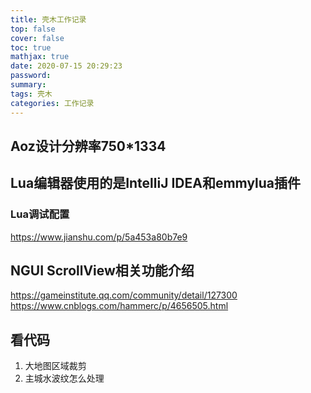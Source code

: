 ```yaml
---
title: 壳木工作记录
top: false
cover: false
toc: true
mathjax: true
date: 2020-07-15 20:29:23
password:
summary:
tags: 壳木
categories: 工作记录
---
```


## Aoz设计分辨率750*1334

## Lua编辑器使用的是IntelliJ IDEA和emmylua插件
### Lua调试配置
https://www.jianshu.com/p/5a453a80b7e9

## NGUI ScrollView相关功能介绍
https://gameinstitute.qq.com/community/detail/127300
https://www.cnblogs.com/hammerc/p/4656505.html

## 看代码
1. 大地图区域裁剪
2. 主城水波纹怎么处理

